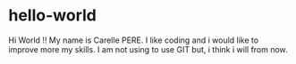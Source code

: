 # hello-world

Hi World !!
My name is Carelle PERE.
I like coding and i would like to improve more my skills.
I am not using to use GIT but, i think i will from now.
